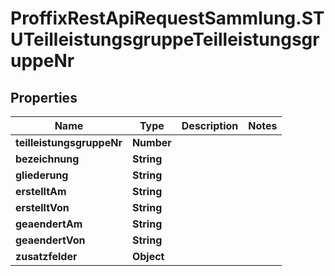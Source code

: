 # ProffixRestApiRequestSammlung.STUTeilleistungsgruppeTeilleistungsgruppeNr

## Properties
Name | Type | Description | Notes
------------ | ------------- | ------------- | -------------
**teilleistungsgruppeNr** | **Number** |  | 
**bezeichnung** | **String** |  | 
**gliederung** | **String** |  | 
**erstelltAm** | **String** |  | 
**erstelltVon** | **String** |  | 
**geaendertAm** | **String** |  | 
**geaendertVon** | **String** |  | 
**zusatzfelder** | **Object** |  | 


